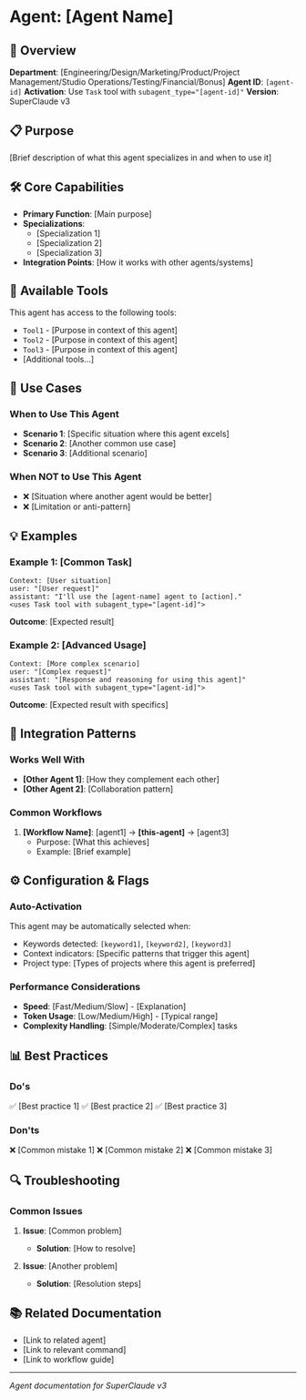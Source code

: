 # Agent: [Agent Name]

## 🤖 Overview
**Department**: [Engineering/Design/Marketing/Product/Project Management/Studio Operations/Testing/Financial/Bonus]
**Agent ID**: `[agent-id]`
**Activation**: Use `Task` tool with `subagent_type="[agent-id]"`
**Version**: SuperClaude v3

## 📋 Purpose
[Brief description of what this agent specializes in and when to use it]

## 🛠️ Core Capabilities
- **Primary Function**: [Main purpose]
- **Specializations**:
  - [Specialization 1]
  - [Specialization 2]
  - [Specialization 3]
- **Integration Points**: [How it works with other agents/systems]

## 🔧 Available Tools
This agent has access to the following tools:
- `Tool1` - [Purpose in context of this agent]
- `Tool2` - [Purpose in context of this agent]
- `Tool3` - [Purpose in context of this agent]
- [Additional tools...]

## 🎯 Use Cases

### When to Use This Agent
- **Scenario 1**: [Specific situation where this agent excels]
- **Scenario 2**: [Another common use case]
- **Scenario 3**: [Additional scenario]

### When NOT to Use This Agent
- ❌ [Situation where another agent would be better]
- ❌ [Limitation or anti-pattern]

## 💡 Examples

### Example 1: [Common Task]
```
Context: [User situation]
user: "[User request]"
assistant: "I'll use the [agent-name] agent to [action]."
<uses Task tool with subagent_type="[agent-id]">
```
**Outcome**: [Expected result]

### Example 2: [Advanced Usage]
```
Context: [More complex scenario]
user: "[Complex request]"
assistant: "[Response and reasoning for using this agent]"
<uses Task tool with subagent_type="[agent-id]">
```
**Outcome**: [Expected result with specifics]

## 🔄 Integration Patterns

### Works Well With
- **[Other Agent 1]**: [How they complement each other]
- **[Other Agent 2]**: [Collaboration pattern]

### Common Workflows
1. **[Workflow Name]**: [agent1] → **[this-agent]** → [agent3]
   - Purpose: [What this achieves]
   - Example: [Brief example]

## ⚙️ Configuration & Flags

### Auto-Activation
This agent may be automatically selected when:
- Keywords detected: `[keyword1]`, `[keyword2]`, `[keyword3]`
- Context indicators: [Specific patterns that trigger this agent]
- Project type: [Types of projects where this agent is preferred]

### Performance Considerations
- **Speed**: [Fast/Medium/Slow] - [Explanation]
- **Token Usage**: [Low/Medium/High] - [Typical range]
- **Complexity Handling**: [Simple/Moderate/Complex] tasks

## 📊 Best Practices

### Do's
✅ [Best practice 1]
✅ [Best practice 2]
✅ [Best practice 3]

### Don'ts
❌ [Common mistake 1]
❌ [Common mistake 2]
❌ [Common mistake 3]

## 🔍 Troubleshooting

### Common Issues
1. **Issue**: [Common problem]
   - **Solution**: [How to resolve]

2. **Issue**: [Another problem]
   - **Solution**: [Resolution steps]

## 📚 Related Documentation
- [Link to related agent]
- [Link to relevant command]
- [Link to workflow guide]

---
*Agent documentation for SuperClaude v3*
